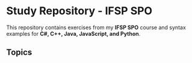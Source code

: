 # Study Repository - IFSP SPO  

This repository contains exercises from my **IFSP SPO** course and syntax examples for **C#, C++, Java, JavaScript, and Python**.

## Topics

